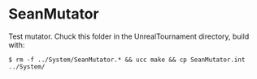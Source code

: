 # SeanMutator

Test mutator. Chuck this folder in the UnrealTournament directory, build with:

    $ rm -f ../System/SeanMutator.* && ucc make && cp SeanMutator.int ../System/